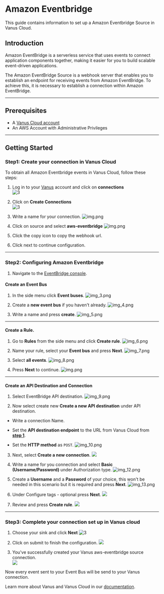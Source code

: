 # Amazon Eventbridge

This guide contains information to set up a Amazon Eventbridge Source in Vanus Cloud.

## Introduction

Amazon EventBridge is a serverless service that uses events to connect application components together, making it easier for you to build scalable event-driven applications.

The Amazon EventBridge Source is a webhook server that enables you to establish an endpoint for receiving events from Amazon EventBridge. To achieve this, it is necessary to establish a connection within Amazon EventBridge.

---

## Prerequisites

- A [Vanus Cloud account](https://cloud.vanus.ai)
- An AWS Account with Administrative Privileges

---
## Getting Started

### Step1: Create your connection in Vanus Cloud

To obtain all Amazon Eventbridge events in Vanus Cloud, follow these steps:

1. Log in to your [Vanus](https://cloud.vanus.ai) account and click on **connections**  
![3](images/go%20to%20vanuscloud.png)  

2. Click on **Create Connections**  
![3](images/click%20create%20connection.png)  

3. Write a name for your connection.
![img.png](images/1.png)  

4. Click on source and select **aws-eventbridge** 
![img.png](images/choose%20source.png)  

5. Click the copy icon to copy the webhook url. 

6. Click next to continue configuration. 

---

### Step2: **Configuring Amazon Eventbridge** 

1. Navigate to the [EventBridge console](https://console.aws.amazon.com/events/home).

#### Create an Event Bus

1. In the side menu click **Event buses**.
![img_3.png](images/no2.png)

2. Create a **new event bus** if you haven't already.
![img_4.png](images/3.png)

3. Write a name and press **create**.
![img_5.png](images/4.png)

---
#### Create a Rule. 

1. Go to **Rules** from the side menu and click **Create rule**.
![img_6.png](images/5.png)

2. Name your rule, select your **Event bus** and press **Next**.
![img_7.png](images/6.png)

3. Select **all events**.
![img_8.png](images/7.png)

4. Press **Next** to continue.
![img.png](images/8.png)

---

#### Create an API Destination and Connection

1. Select EventBridge API destination.
![img_9.png](images/9.png)

2. Now select create new **Create a new API destination** under API destination. 

- Write a connection Name. 

- Set the **API destination endpoint** to the URL from Vanus Cloud from **[step 1](#configuring-amazon-eventbridge)**. 

- Set the **HTTP method** as `POST`.
![img_10.png](images/10.png)

3. Next, select **Create a new connection**.
![](images/11.png)

4. Write a name for you connection and select **Basic (Username/Password)** under Authorization type.
![img_12.png](images/12.png)

5. Create a **Username** and a **Password** of your choice, this won't be needed in this scenario but it is required and press **Next**.
![img_13.png](images/13.png)

6. Under Configure tags - optional press **Next**.
![](images/14.png)

7. Review and press **Create rule**.
![](images/15.png) 

---

### Step3: Complete your connection set up in Vanus cloud 

1. Choose your sink and click **Next** 
![3](images/choose%20sink.png) 

2. Click on submit to finish the configuration. 
![](images/submit.png)  

3. You've successfully created your Vanus aws-eventbridge source connection.  
![](images/created.png)  


Now every event sent to your Event Bus will be send to your Vanus connection.

Learn more about Vanus and Vanus Cloud in our [documentation](https://docs.vanus.ai).
